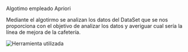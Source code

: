 Algotimo empleado Apriori

Mediante el algotirmo se analizan los datos del DataSet que se nos proporciona con el objetivo de analizar los datos y 
averiguar cual sería la línea de mejora de la cafetería.

![Herramienta utilizada](https://www.rstudio.com/)
